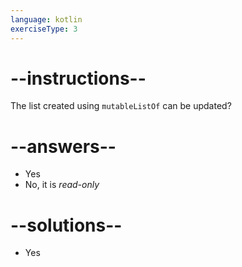 ```yaml
---
language: kotlin
exerciseType: 3
---
```


# --instructions--

The list created using `mutableListOf` can be updated?

# --answers--

- Yes
- No, it is _read-only_

# --solutions--

- Yes
